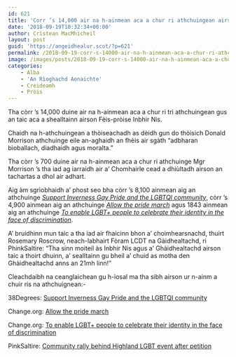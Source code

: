 ```yaml
---
id: 621
title: 'Corr ’s 14,000 air na h-ainmean aca a chur ri athchuingean airson Fèis-pròise Inbhir Nis a dhol air adhart'
date: '2018-09-19T10:32:34+00:00'
author: Crìstean MacMhìcheil
layout: post
guid: 'https://angeidhealur.scot/?p=621'
permalink: /2018-09-19-corr-s-14000-air-na-h-ainmean-aca-a-chur-ri-athchuingean-airson-feis-proise-inbhir-nis-a-dhol-air-adhart/
image: /images/posts/2018-09-19-corr-s-14000-air-na-h-ainmean-aca-a-chur-ri-athchuingean-airson-feis-proise-inbhir-nis-a-dhol-air-adhart.webp
categories:
    - Alba
    - 'An Rìoghachd Aonaichte'
    - Creideamh
    - Pròis
---
```


Tha còrr ’s 14,000 duine air na h-ainmean aca a chur ri trì athchuingean gus an taic aca a shealltainn airson Fèis-pròise Inbhir Nis.

Chaidh na h-athchuingean a thòiseachadh as dèidh gun do thòisich Donald Morrison athchuinge eile an-aghaidh an fhèis air sgàth “adbharan bìoballach, diadhaidh agus moralta.”

Tha còrr ’s 700 duine air na h-ainmean aca a chur ri athchuinge Mgr Morrison ’s tha iad ag iarraidh air a’ Chomhairle cead a dhiùltadh airson an tachartas a dhol air adhart.

Aig àm sgrìobhaidh a’ phost seo bha còrr ’s 8,100 ainmean aig an athchuinge *[Support Inverness Gay Pride and the LGBTQI community](https://you.38degrees.org.uk/petitions/support-for-the-lgbt-community-in-inverness-pride-parade?bucket=&source=twitter-share-button)*, còrr ’s 4,900 ainmean aig an athchuinge *[Allow the pride march](https://www.change.org/p/highland-council-allow-the-pride-march-%EF%B8%8F-%EF%B8%8F?recruiter=713379344&utm_source=share_petition&utm_medium=copylink&utm_campaign=psf_combo_share_initial.pacific_abi_gmail_send.variation.pacific_abi_select_all_contacts.fake_control.pacific_email_copy_en_gb_3.control.pacific_email_copy_en_gb_4.v4.pacific_email_copy_en_us_3.control.pacific_email_copy_en_us_4.control.lightning_share_by_medium.share_by_medium.lightning_share_by_medium_message.control.lightning_2primary_share_options.variant&utm_term=psf_combo_share_initial.pacific_abi_gmail_send.variation.pacific_abi_select_all_contacts.fake_control.pacific_email_copy_en_gb_3.control.pacific_email_copy_en_us_3.control.lightning_share_by_medium.share_by_medium.lightning_2primary_share_options.variant)* agus 1843 ainmean aig an athchuinge *[To enable LGBT+ people to celebrate their identity in the face of discrimination](https://www.change.org/p/the-highland-council-to-enable-lgbt-people-to-celebrate-their-identity-in-the-face-of-discrimination?recruiter=false&utm_source=share_petition&utm_medium=copylink&utm_campaign=share_petition&utm_term=psf_combo_share_initial.pacific_abi_gmail_send.variation.pacific_abi_select_all_contacts.fake_control.pacific_email_copy_en_gb_3.control.pacific_email_copy_en_us_3.control.lightning_share_by_medium.share_by_medium.lightning_2primary_share_options.variant)*.

A’ bruidhinn mun taic a tha iad air fhaicinn bhon a’ choimhearsnachd, thuirt Rosemary Roscrow, neach-labhairt Fòram LCDT na Gàidhealtachd, ri PhinkSaltire: “Tha sinn moiteil às Inbhir Nis agus a’ Ghàidhealtachd airson taic a thoirt dhuinn, a’ sealltainn gu bheil a’ chuid as motha den Ghàidhealtachd anns an 21mh linn!”

Cleachdaibh na ceanglaichean gu h-ìosal ma tha sibh airson ur n-ainm a chuir ris na athchuignean:-

38Degrees: [Support Inverness Gay Pride and the LGBTQI community](https://you.38degrees.org.uk/petitions/support-for-the-lgbt-community-in-inverness-pride-parade?bucket=&source=twitter-share-button)

 Change.org: [Allow the pride march](https://www.change.org/p/highland-council-allow-the-pride-march-%EF%B8%8F-%EF%B8%8F?recruiter=713379344&utm_source=share_petition&utm_medium=copylink&utm_campaign=psf_combo_share_initial.pacific_abi_gmail_send.variation.pacific_abi_select_all_contacts.fake_control.pacific_email_copy_en_gb_3.control.pacific_email_copy_en_gb_4.v4.pacific_email_copy_en_us_3.control.pacific_email_copy_en_us_4.control.lightning_share_by_medium.share_by_medium.lightning_share_by_medium_message.control.lightning_2primary_share_options.variant&utm_term=psf_combo_share_initial.pacific_abi_gmail_send.variation.pacific_abi_select_all_contacts.fake_control.pacific_email_copy_en_gb_3.control.pacific_email_copy_en_us_3.control.lightning_share_by_medium.share_by_medium.lightning_2primary_share_options.variant)

Change.org: [To enable LGBT+ people to celebrate their identity in the face of discrimination](https://www.change.org/p/the-highland-council-to-enable-lgbt-people-to-celebrate-their-identity-in-the-face-of-discrimination?recruiter=false&utm_source=share_petition&utm_medium=copylink&utm_campaign=share_petition&utm_term=psf_combo_share_initial.pacific_abi_gmail_send.variation.pacific_abi_select_all_contacts.fake_control.pacific_email_copy_en_gb_3.control.pacific_email_copy_en_us_3.control.lightning_share_by_medium.share_by_medium.lightning_2primary_share_options.variant)

PinkSaltire: [Community rally behind Highland LGBT event after petition](https://pinksaltire.com/2018/09/12/community-rally-behind-highland-lgbt-event-after-petition/)
